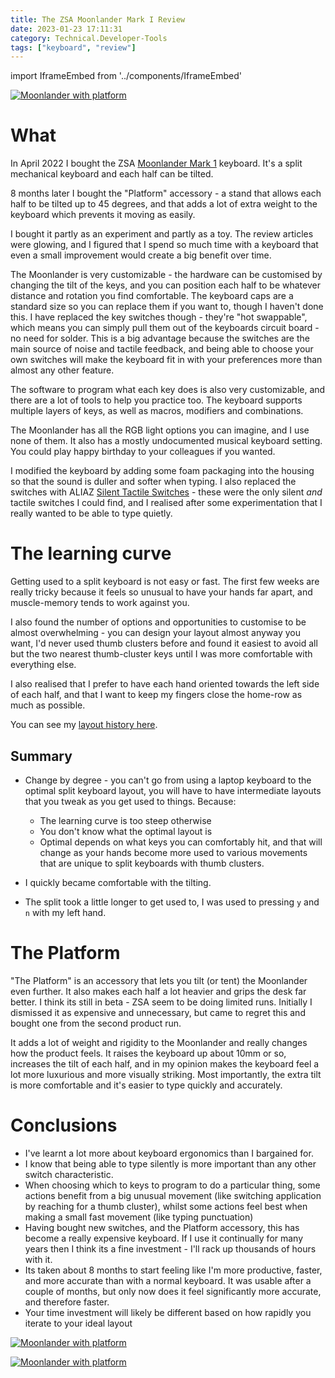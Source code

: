 ```yaml
---
title: The ZSA Moonlander Mark I Review
date: 2023-01-23 17:11:31
category: Technical.Developer-Tools
tags: ["keyboard", "review"]
---
```


import IframeEmbed from '../components/IframeEmbed'

[![Moonlander with
platform](/static/images/keyboard/keyboard1.jpg)](/static/images/keyboard/keyboard1.jpg)

<IframeEmbed src='https://configure.zsa.io/embed/moonlander/layouts/Dnj6q/latest/0' />

<TOCInline toc={props.toc} exclude="Contents" toHeading={2} />

# What

In April 2022 I bought the ZSA [Moonlander Mark 1](https://www.zsa.io/moonlander/) keyboard. It's a
split mechanical keyboard and each half can be tilted.

8 months later I bought the "Platform" accessory - a stand that allows each half to be tilted up to
45 degrees, and that adds a lot of extra weight to the keyboard which prevents it moving as easily.

I bought it partly as an experiment and partly as a toy. The review articles were glowing, and I
figured that I spend so much time with a keyboard that even a small improvement would create a big
benefit over time.

The Moonlander is very customizable - the hardware can be customised by changing the tilt of the
keys, and you can position each half to be whatever distance and rotation you find comfortable. The
keyboard caps are a standard size so you can replace them if you want to, though I haven't done
this. I have replaced the key switches though - they're "hot swappable", which means you can simply
pull them out of the keyboards circuit board - no need for solder. This is a big advantage because
the switches are the main source of noise and tactile feedback, and being able to choose your own
switches will make the keyboard fit in with your preferences more than almost any other feature.

The software to program what each key does is also very customizable, and there are a lot of tools
to help you practice too. The keyboard supports multiple layers of keys, as well as macros,
modifiers and combinations.

The Moonlander has all the RGB light options you can imagine, and I use none of them. It also has a
mostly undocumented musical keyboard setting. You could play happy birthday to your colleagues if
you wanted.

I modified the keyboard by adding some foam packaging into the housing so that the sound is duller
and softer when typing. I also replaced the switches with ALIAZ
[Silent Tactile Switches](https://kbdfans.com/products/pre-orderaliaz-silent-switch-tactile) - these
were the only silent _and_ tactile switches I could find, and I realised after some experimentation
that I really wanted to be able to type quietly.

# The learning curve

Getting used to a split keyboard is not easy or fast. The first few weeks are really tricky because
it feels so unusual to have your hands far apart, and muscle-memory tends to work against you.

I also found the number of options and opportunities to customise to be almost overwhelming - you
can design your layout almost anyway you want, I'd never used thumb clusters before and found it
easiest to avoid all but the two nearest thumb-cluster keys until I was more comfortable with
everything else.

I also realised that I prefer to have each hand oriented towards the left side of each half, and
that I want to keep my fingers close the home-row as much as possible.

You can see my [layout history here](https://configure.zsa.io/my_layout/view/Dnj6q).

## Summary

- Change by degree - you can't go from using a laptop keyboard to the optimal split keyboard layout,
  you will have to have intermediate layouts that you tweak as you get used to things. Because:

  - The learning curve is too steep otherwise
  - You don't know what the optimal layout is
  - Optimal depends on what keys you can comfortably hit, and that will change as your hands become
    more used to various movements that are unique to split keyboards with thumb clusters.

- I quickly became comfortable with the tilting.
- The split took a little longer to get used to, I was used to pressing `y` and `n` with my left
  hand.

# The Platform

"The Platform" is an accessory that lets you tilt (or tent) the Moonlander even further. It also
makes each half a lot heavier and grips the desk far better. I think its still in beta - ZSA seem to
be doing limited runs. Initially I dismissed it as expensive and unnecessary, but came to regret
this and bought one from the second product run.

It adds a lot of weight and rigidity to the Moonlander and really changes how the product feels. It
raises the keyboard up about 10mm or so, increases the tilt of each half, and in my opinion makes
the keyboard feel a lot more luxurious and more visually striking. Most importantly, the extra tilt
is more comfortable and it's easier to type quickly and accurately.

# Conclusions

- I've learnt a lot more about keyboard ergonomics than I bargained for.
- I know that being able to type silently is more important than any other switch characteristic.
- When choosing which to keys to program to do a particular thing, some actions benefit from a big
  unusual movement (like switching application by reaching for a thumb cluster), whilst some actions
  feel best when making a small fast movement (like typing punctuation)
- Having bought new switches, and the Platform accessory, this has become a really expensive
  keyboard. If I use it continually for many years then I think its a fine investment - I'll rack up
  thousands of hours with it.
- Its taken about 8 months to start feeling like I'm more productive, faster, and more accurate than
  with a normal keyboard. It was usable after a couple of months, but only now does it feel
  significantly more accurate, and therefore faster.
- Your time investment will likely be different based on how rapidly you iterate to your ideal
  layout

[![Moonlander with
platform](/static/images/keyboard/keyboard2.jpg)](/static/images/keyboard/keyboard2.jpg)

[![Moonlander with
platform](/static/images/keyboard/keyboard3.jpg)](/static/images/keyboard/keyboard3.jpg)
